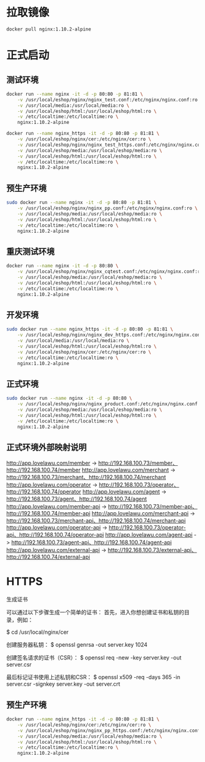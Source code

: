拉取镜像
======
    docker pull nginx:1.10.2-alpine


正式启动
======

测试环境
----
```bash
docker run --name nginx -it -d -p 80:80 -p 81:81 \
    -v /usr/local/eshop/nginx/nginx_test.conf:/etc/nginx/nginx.conf:ro \
    -v /usr/local/media:/usr/local/media:ro \
    -v /usr/local/eshop/html:/usr/local/eshop/html:ro \
    -v /etc/localtime:/etc/localtime:ro \
    nginx:1.10.2-alpine        
```


```bash
docker run --name nginx_https -it -d -p 80:80 -p 81:81 \
    -v /usr/local/eshop/nginx/cer:/etc/nginx/cer:ro \
    -v /usr/local/eshop/nginx/nginx_test_https.conf:/etc/nginx/nginx.conf:ro \
    -v /usr/local/eshop/media:/usr/local/eshop/media:ro \
    -v /usr/local/eshop/html:/usr/local/eshop/html:ro \
    -v /etc/localtime:/etc/localtime:ro \
    nginx:1.10.2-alpine
```

预生产环境
----

```bash
sudo docker run --name nginx -it -d -p 80:80 -p 81:81 \
    -v /usr/local/eshop/nginx/nginx_pp.conf:/etc/nginx/nginx.conf:ro \
    -v /usr/local/eshop/media:/usr/local/eshop/media:ro \
    -v /usr/local/eshop/html:/usr/local/eshop/html:ro \
    -v /etc/localtime:/etc/localtime:ro \
    nginx:1.10.2-alpine
```
重庆测试环境
----

```bash
docker run --name nginx -it -d -p 80:80 \
    -v /usr/local/eshop/nginx/nginx_cqtest.conf:/etc/nginx/nginx.conf:ro \
    -v /usr/local/eshop/media:/usr/local/eshop/media:ro \
    -v /usr/local/eshop/html:/usr/local/eshop/html:ro \
    -v /etc/localtime:/etc/localtime:ro \
    nginx:1.10.2-alpine
```

开发环境
----
```bash
sudo docker run --name nginx_https -it -d -p 80:80 -p 81:81 \
    -v /usr/local/eshop/nginx/nginx_dev_https.conf:/etc/nginx/nginx.conf:ro \
    -v /usr/local/media:/usr/local/media:ro \
    -v /usr/local/eshop/html:/usr/local/eshop/html:ro \
    -v /usr/local/eshop/nginx/cer:/etc/nginx/cer:ro \
    -v /etc/localtime:/etc/localtime:ro \
    nginx:1.10.2-alpine
```

正式环境
----
```bash
sudo docker run --name nginx -it -d -p 80:80 \
    -v /usr/local/eshop/nginx/nginx_product.conf:/etc/nginx/nginx.conf:ro \
    -v /usr/local/eshop/media:/usr/local/eshop/media:ro \
    -v /usr/local/eshop/html:/usr/local/eshop/html:ro \
    -v /etc/localtime:/etc/localtime:ro \
    nginx:1.10.2-alpine        
```

正式环境外部映射说明
----
http://app.lovelawu.com/member -> http://192.168.100.73/member、http://192.168.100.74/member
http://app.lovelawu.com/merchant -> http://192.168.100.73/merchant、http://192.168.100.74/merchant
http://app.lovelawu.com/operator -> http://192.168.100.73/operator、http://192.168.100.74/operator
http://app.lovelawu.com/agent -> http://192.168.100.73/agent、http://192.168.100.74/agent
http://app.lovelawu.com/member-api -> http://192.168.100.73/member-api、http://192.168.100.74/member-api
http://app.lovelawu.com/merchant-api -> http://192.168.100.73/merchant-api、http://192.168.100.74/merchant-api
http://app.lovelawu.com/operator-api -> http://192.168.100.73/operator-api、http://192.168.100.74/operator-api
http://app.lovelawu.com/agent-api -> http://192.168.100.73/agent-api、http://192.168.100.74/agent-api
http://app.lovelawu.com/external-api -> http://192.168.100.73/external-api、http://192.168.100.74/external-api

HTTPS
======
生成证书

可以通过以下步骤生成一个简单的证书：
首先，进入你想创建证书和私钥的目录，例如：

$ cd /usr/local/nginx/cer

创建服务器私钥：
$ openssl genrsa  -out server.key 1024

创建签名请求的证书（CSR）：
$ openssl req -new -key server.key -out server.csr

最后标记证书使用上述私钥和CSR：
$ openssl x509 -req -days 365 -in server.csr -signkey server.key -out server.crt

预生产环境
----

```bash
docker run --name nginx_https -it -d -p 80:80 -p 81:81 \
    -v /usr/local/eshop/nginx/cer:/etc/nginx/cer:ro \
    -v /usr/local/eshop/nginx/nginx_pp_https.conf:/etc/nginx/nginx.conf:ro \
    -v /usr/local/eshop/media:/usr/local/eshop/media:ro \
    -v /usr/local/eshop/html:/usr/local/eshop/html:ro \
    -v /etc/localtime:/etc/localtime:ro \
    nginx:1.10.2-alpine
```